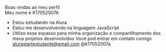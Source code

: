 Boas vindas ao meu perfil                                                                                                                                                                                                                                                                                                                                                   
Meu nome e K17052007A                                                                                                                                                                                                                                                                                                                                                       
* Estou estudando na Alura
* Estou me desenvolvendo na linguagem JavaScript
* Utilizo esse espasso para minha organização e compartilhamento dos meus projetos desenvolvidos
 Você pod entrar em contato comigo
 alurastartestudante@email.com
 @k17052007a
